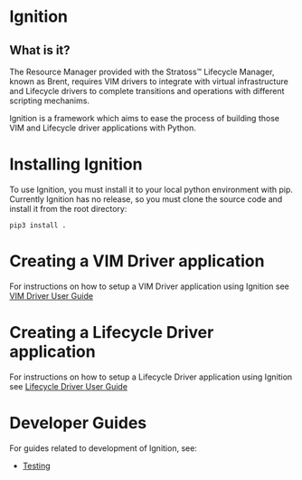 # Ignition

## What is it?

The Resource Manager provided with the Stratoss&trade; Lifecycle Manager, known as Brent, requires VIM drivers to integrate with virtual infrastructure and Lifecycle drivers to complete transitions and operations with different scripting mechanims.

Ignition is a framework which aims to ease the process of building those VIM and Lifecycle driver applications with Python.

# Installing Ignition

To use Ignition, you must install it to your local python environment with pip. Currently Ignition has no release, so you must clone the source code and install it from the root directory:

```
pip3 install .
```

# Creating a VIM Driver application

For instructions on how to setup a VIM Driver application using Ignition see [VIM Driver User Guide](docs/userguides/vim_driver.md)

# Creating a Lifecycle Driver application

For instructions on how to setup a Lifecycle Driver application using Ignition see [Lifecycle Driver User Guide](docs/userguides/lifecycle_driver.md)

# Developer Guides

For guides related to development of Ignition, see:

- [Testing](docs/developers/testing.md)
